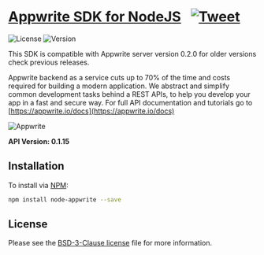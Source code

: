 # [Appwrite SDK for NodeJS](https://appwrite.io) &nbsp; [![Tweet](https://img.shields.io/twitter/url/http/shields.io.svg?style=social)](https://twitter.com/intent/tweet?text=Appwrite%20is%20a%20backend%20as%20a%20service%20for%20building%20web%20or%20mobile%20apps&url=http%3A%2F%2Fappwrite.io&via=appwrite_io&hashtags=JS%2Cjavascript%2Creactjs%2Cangular%2Cios%2Candroid)

![License](https://img.shields.io/github/license/appwrite/sdk-for-node.svg?v=1)
![Version](https://img.shields.io/badge/api%20version-0.1.15-blue.svg?v=1)

This SDK is compatible with Appwrite server version 0.2.0 for older versions check previous releases.

Appwrite backend as a service cuts up to 70% of the time and costs required for building a modern application. We abstract and simplify common development tasks behind a REST APIs, to help you develop your app in a fast and secure way. For full API documentation and tutorials go to [https://appwrite.io/docs](https://appwrite.io/docs)



![Appwrite](https://appwrite.io/images/github.png)

**API Version: 0.1.15**

## Installation

To install via [NPM](https://www.npmjs.com/):

```bash
npm install node-appwrite --save
```

## License

Please see the [BSD-3-Clause license](https://raw.githubusercontent.com/appwrite/appwrite/master/LICENSE) file for more information.

